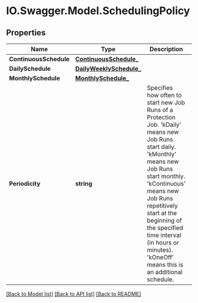 # IO.Swagger.Model.SchedulingPolicy
## Properties

Name | Type | Description | Notes
------------ | ------------- | ------------- | -------------
**ContinuousSchedule** | [**ContinuousSchedule_**](ContinuousSchedule_.md) |  | [optional] 
**DailySchedule** | [**DailyWeeklySchedule_**](DailyWeeklySchedule_.md) |  | [optional] 
**MonthlySchedule** | [**MonthlySchedule_**](MonthlySchedule_.md) |  | [optional] 
**Periodicity** | **string** | Specifies how often to start new Job Runs of a Protection Job. &#39;kDaily&#39; means new Job Runs start daily. &#39;kMonthly&#39; means new Job Runs start monthly. &#39;kContinuous&#39; means new Job Runs repetitively start at the beginning of the specified time interval (in hours or minutes). &#39;kOneOff&#39; means this is an additional schedule. | [optional] 

[[Back to Model list]](../README.md#documentation-for-models) [[Back to API list]](../README.md#documentation-for-api-endpoints) [[Back to README]](../README.md)


